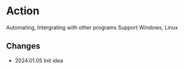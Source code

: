 # Action

Automating, Intergrating with other programs
Support Windows, Linux

## Changes

- 2024.01.05 Init idea

